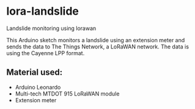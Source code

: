 # lora-landslide
Landslide monitoring using lorawan

This Arduino sketch monitors a landslide using an extension meter and sends the data to The Things Network, a LoRaWAN network. The data is using the Cayenne LPP format.

## Material used:
- Arduino Leonardo
- Multi-tech MTDOT 915 LoRaWAN module
- Extension meter
